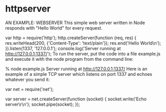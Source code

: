 # httpserver

 
AN EXAMPLE: WEBSERVER
This simple web server written in Node responds with "Hello World" for every request.

var http = require('http');
http.createServer(function (req, res) {
  res.writeHead(200, {'Content-Type': 'text/plain'});
  res.end('Hello World\n');
}).listen(1337, '127.0.0.1');
console.log('Server running at http://127.0.0.1:1337/');
To run the server, put the code into a file example.js and execute it with the node program from the command line:

% node example.js
Server running at http://127.0.0.1:1337/
Here is an example of a simple TCP server which listens on port 1337 and echoes whatever you send it:

var net = require('net');

var server = net.createServer(function (socket) {
  socket.write('Echo server\r\n');
  socket.pipe(socket);
});
